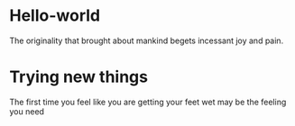 # Hello-world

The originality that brought about mankind begets incessant joy and pain.

# Trying new things

The first time you feel like you are getting your feet wet may be the feeling you need
